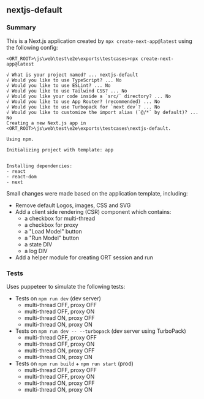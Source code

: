 ## nextjs-default

### Summary

This is a Next.js application created by `npx create-next-app@latest` using the following config:

```
<ORT_ROOT>\js\web\test\e2e\exports\testcases>npx create-next-app@latest

√ What is your project named? ... nextjs-default
√ Would you like to use TypeScript? ... No
√ Would you like to use ESLint? ... No
√ Would you like to use Tailwind CSS? ... No
√ Would you like your code inside a `src/` directory? ... No
√ Would you like to use App Router? (recommended) ... No
√ Would you like to use Turbopack for `next dev`? ... No
√ Would you like to customize the import alias (`@/*` by default)? ... No
Creating a new Next.js app in <ORT_ROOT>\js\web\test\e2e\exports\testcases\nextjs-default.

Using npm.

Initializing project with template: app


Installing dependencies:
- react
- react-dom
- next
```

Small changes were made based on the application template, including:

- Remove default Logos, images, CSS and SVG
- Add a client side rendering (CSR) component which contains:
  - a checkbox for multi-thread
  - a checkbox for proxy
  - a "Load Model" button
  - a "Run Model" button
  - a state DIV
  - a log DIV
- Add a helper module for creating ORT session and run

### Tests

Uses puppeteer to simulate the following tests:

- Tests on `npm run dev` (dev server)
  - multi-thread OFF, proxy OFF
  - multi-thread OFF, proxy ON
  - multi-thread ON, proxy OFF
  - multi-thread ON, proxy ON
- Tests on `npm run dev -- --turbopack` (dev server using TurboPack)
  - multi-thread OFF, proxy OFF
  - multi-thread OFF, proxy ON
  - multi-thread ON, proxy OFF
  - multi-thread ON, proxy ON
- Tests on `npm run build` + `npm run start` (prod)
  - multi-thread OFF, proxy OFF
  - multi-thread OFF, proxy ON
  - multi-thread ON, proxy OFF
  - multi-thread ON, proxy ON
